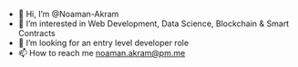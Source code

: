 - 👋 Hi, I’m @Noaman-Akram
- 👀 I’m interested in Web Development, Data Science, Blockchain & Smart Contracts
- 💞️ I’m looking for an entry level developer role
- 📫 How to reach me noaman.akram@pm.me


<!---
NoemanAkram/NoemanAkram is a ✨ special ✨ repository because its `README.md` (this file) appears on your GitHub profile.
You can click the Preview link to take a look at your changes.
--->
